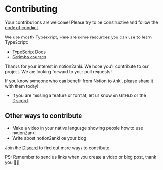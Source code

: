 # Contributing

Your contributions are welcome! Please try to be constructive and follow the [code of conduct](./CODE_OF_CONDUCT.md).

We use mostly Typescript, Here are some resources you can use to learn TypeScript:

- [TypeScript Docs](https://www.typescriptlang.org/)
- [Scrimba courses](https://scrimba.com/)

Thanks for your interest in notion2anki. We hope you'll contribute to our project. We are looking forward to your pull requests!

If you know someone who can benefit from Notion to Anki, please share it with them today!

- If you are missing a feature or format, let us know on GitHub or the [Discord](https://discord.gg/PSKC3uS).

## Other ways to contribute

- Make a video in your native language showing people how to use notion2anki
- Write about notion2anki on your blog

Join the [Discord](https://discord.gg/PSKC3uS) to find out more ways to contribute.

PS: Remember to send us links when you create a video or blog post, thank you 🙏🏾
